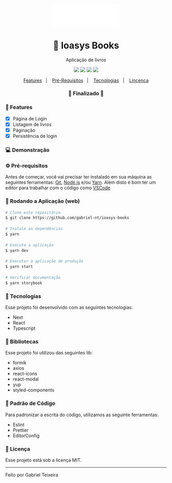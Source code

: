 <h4 align="center">
  <img src="https://github.com/gabriel-nt/ioasys-books/blob/main/public/images/logo.svg" alt="logo" height="70"/>
</h4>

<h1 align="center">
    🚀 Ioasys Books
</h1>

<p align="center">Aplicação de livros</p>

<p align="center">
  <img src="https://img.shields.io/badge/react%20version-17.0.2-informational"/>
  <img src="https://img.shields.io/badge/next%20version-12.0.8-important" />
  <img src="https://img.shields.io/badge/last%20commit-january-9cf" />
  <img src="https://img.shields.io/badge/license-MIT-success"/>
</p>

<p align="center">
  <a href="#-features">Features</a>&nbsp;&nbsp;&nbsp;|&nbsp;&nbsp;&nbsp;
  <a href="#-pré-requisitos">Pré-Requisitos</a>&nbsp;&nbsp;&nbsp;|&nbsp;&nbsp;&nbsp;
  <a href="#-tecnologias">Tecnologias</a>&nbsp;&nbsp;&nbsp;|&nbsp;&nbsp;&nbsp;
  <a href="#-licença">Lincença</a>
</p>

<h3 align="center"> 
🚧  Finalizado  🚧
</h3>

### 📎 Features 

- [x] Página de Login
- [x] Listagem de livros
- [x] Páginação
- [x] Persistência de login 

### 💻 Demonstração
<!--<img src="https://github.com/gabriel-nt/pokedex/blob/main/src/assets/wallpaper.png" alt="Thumbail"/>-->

### ⚙ Pré-requisitos

Antes de começar, você vai precisar ter instalado em sua máquina as seguintes ferramentas:
[Git](https://git-scm.com), [Node.js](https://nodejs.org/en/) e/ou [Yarn](https://yarnpkg.com/). 
Além disto é bom ter um editor para trabalhar com o código como [VSCode](https://code.visualstudio.com/)

### 📗 Rodando a Aplicação (web)

```bash
# Clone este repositório
$ git clone https://github.com/gabriel-nt/ioasys-books

# Instale as dependências
$ yarn

# Execute a aplicação
$ yarn dev

# Executar a aplicação de produção
$ yarn start

# Verificar documentação
$ yarn storybook
```

### 🚀 Tecnologias

Esse projeto foi desenvolvido com as seguintes tecnologias:

- Next
- React
- Typescript

### 📕 Bibliotecas

Esse projeto foi utilizou das seguintes lib:

- formik
- axios
- react-icons
- react-modal
- yup
- styled-components

###  📘 Padrão de Código

Para padronizar a escrita do código, utilizamos as seguinte ferramentas:

- Eslint
- Prettier
- EditorConfig

### 📝 Licença

Esse projeto está sob a licença MIT.

<hr/>

Feito por Gabriel Teixeira

